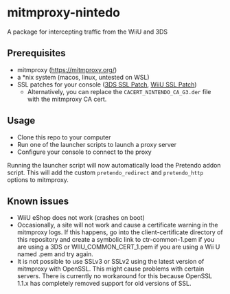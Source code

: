 # mitmproxy-nintedo

A package for intercepting traffic from the WiiU and 3DS

## Prerequisites

- mitmproxy (https://mitmproxy.org/)
- a *nix system (macos, linux, untested on WSL)
- SSL patches for your console ([3DS SSL Patch](https://github.com/InternalLoss/3DS-SSL-Patch), [WiiU SSL Patch](https://github.com/PretendoNetwork/network-installer/tree/nossl-5.5.5))
  - Alternatively, you can replace the `CACERT_NINTENDO_CA_G3.der` file with the mitmproxy CA cert.

## Usage

- Clone this repo to your computer
- Run one of the launcher scripts to launch a proxy server
- Configure your console to connect to the proxy

Running the launcher script will now automatically load the Pretendo addon script.  This will add the custom `pretendo_redirect` and `pretendo_http` options to mitmproxy.

## Known issues

- WiiU eShop does not work (crashes on boot)
- Occasionally, a site will not work and cause a certificate warning in the mitmproxy logs. If this happens, go into the client-certificate directory of this repository and create a symbolic link to ctr-common-1.pem if you are using a 3DS or WIIU_COMMON_CERT_1.pem if you are using a Wii U named <nintendo domain that it cannot connect to>.pem and try again.
- It is not possible to use SSLv3 or SSLv2 using the latest version of mitmproxy with OpenSSL. This might cause problems with certain servers. There is currently no workaround for this because OpenSSL 1.1.x has completely removed support for old versions of SSL.
